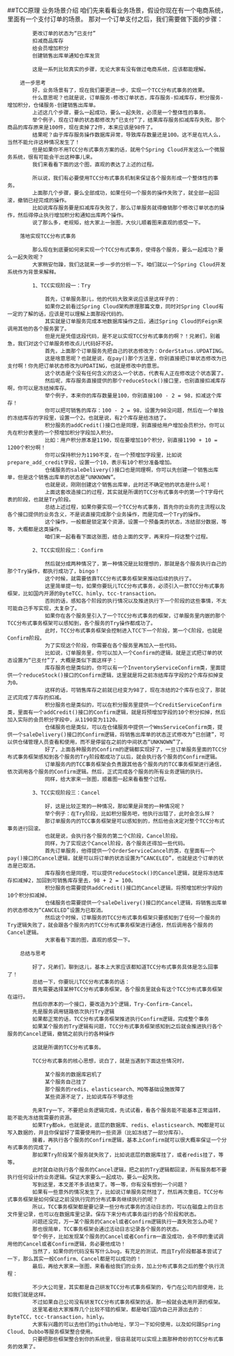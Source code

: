 
##TCC原理
        业务场景介绍
            咱们先来看看业务场景，假设你现在有一个电商系统，里面有一个支付订单的场景。
            那对一个订单支付之后，我们需要做下面的步骤：
            
            更改订单的状态为“已支付”
            扣减商品库存
            给会员增加积分
            创建销售出库单通知仓库发货
            
            这是一系列比较真实的步骤，无论大家有没有做过电商系统，应该都能理解。
        
        进一步思考
            好，业务场景有了，现在我们要更进一步，实现一个TCC分布式事务的效果。
            什么意思呢？也就是说，订单服务-修改订单状态，库存服务-扣减库存，积分服务-增加积分，仓储服务-创建销售出库单。
            上述这几个步骤，要么一起成功，要么一起失败，必须是一个整体性的事务。
            举个例子，现在订单的状态都修改为“已支付”了，结果库存服务扣减库存失败。那个商品的库存原来是100件，现在卖掉了2件，本来应该是98件了。
            结果呢？由于库存服务操作数据库异常，导致库存数量还是100。这不是在坑人么，当然不能允许这种情况发生了！
            但是如果你不用TCC分布式事务方案的话，就用个Spring Cloud开发这么一个微服务系统，很有可能会干出这种事儿来。
            我们来看看下面的这个图，直观的表达了上述的过程。
        
            所以说，我们有必要使用TCC分布式事务机制来保证各个服务形成一个整体性的事务。
            上面那几个步骤，要么全部成功，如果任何一个服务的操作失败了，就全部一起回滚，撤销已经完成的操作。
            比如说库存服务要是扣减库存失败了，那么订单服务就得撤销那个修改订单状态的操作，然后得停止执行增加积分和通知出库两个操作。
            说了那么多，老规矩，给大家上一张图，大伙儿顺着图来直观的感受一下。
        
        落地实现TCC分布式事务
        
            那么现在到底要如何来实现一个TCC分布式事务，使得各个服务，要么一起成功？要么一起失败呢？
            大家稍安勿躁，我们这就来一步一步的分析一下。咱们就以一个Spring Cloud开发系统作为背景来解释。
            
            1、TCC实现阶段一：Try
            
                首先，订单服务那儿，他的代码大致来说应该是这样子的：
                如果你之前看过Spring Cloud架构原理那篇文章，同时对Spring Cloud有一定的了解的话，应该是可以理解上面那段代码的。
                其实就是订单服务完成本地数据库操作之后，通过Spring Cloud的Feign来调用其他的各个服务罢了。
                但是光是凭借这段代码，是不足以实现TCC分布式事务的啊？！兄弟们，别着急，我们对这个订单服务修改点儿代码好不好。
                首先，上面那个订单服务先把自己的状态修改为：OrderStatus.UPDATING。
                这是啥意思呢？也就是说，在pay()那个方法里，你别直接把订单状态修改为已支付啊！你先把订单状态修改为UPDATING，也就是修改中的意思。
                这个状态是个没有任何含义的这么一个状态，代表有人正在修改这个状态罢了。
                然后呢，库存服务直接提供的那个reduceStock()接口里，也别直接扣减库存啊，你可以是冻结掉库存。
                举个例子，本来你的库存数量是100，你别直接100 - 2 = 98，扣减这个库存！
                你可以把可销售的库存：100 - 2 = 98，设置为98没问题，然后在一个单独的冻结库存的字段里，设置一个2。也就是说，有2个库存是给冻结了。
                积分服务的addCredit()接口也是同理，别直接给用户增加会员积分。你可以先在积分表里的一个预增加积分字段加入积分。
                比如：用户积分原本是1190，现在要增加10个积分，别直接1190 + 10 = 1200个积分啊！
                你可以保持积分为1190不变，在一个预增加字段里，比如说prepare_add_credit字段，设置一个10，表示有10个积分准备增加。
                仓储服务的saleDelivery()接口也是同理啊，你可以先创建一个销售出库单，但是这个销售出库单的状态是“UNKNOWN”。
                也就是说，刚刚创建这个销售出库单，此时还不确定他的状态是什么呢！
                上面这套改造接口的过程，其实就是所谓的TCC分布式事务中的第一个T字母代表的阶段，也就是Try阶段。
                总结上述过程，如果你要实现一个TCC分布式事务，首先你的业务的主流程以及各个接口提供的业务含义，不是说直接完成那个业务操作，而是完成一个Try的操作。
                这个操作，一般都是锁定某个资源，设置一个预备类的状态，冻结部分数据，等等，大概都是这类操作。
                咱们来一起看看下面这张图，结合上面的文字，再来捋一捋这整个过程。
            
            2、TCC实现阶段二：Confirm
            
                然后就分成两种情况了，第一种情况是比较理想的，那就是各个服务执行自己的那个Try操作，都执行成功了，bingo！
                这个时候，就需要依靠TCC分布式事务框架来推动后续的执行了。
                这里简单提一句，如果你要玩儿TCC分布式事务，必须引入一款TCC分布式事务框架，比如国内开源的ByteTCC、himly、tcc-transaction。
                否则的话，感知各个阶段的执行情况以及推进执行下一个阶段的这些事情，不太可能自己手写实现，太复杂了。
                如果你在各个服务里引入了一个TCC分布式事务的框架，订单服务里内嵌的那个TCC分布式事务框架可以感知到，各个服务的Try操作都成功了。
                此时，TCC分布式事务框架会控制进入TCC下一个阶段，第一个C阶段，也就是Confirm阶段。
                为了实现这个阶段，你需要在各个服务里再加入一些代码。
                比如说，订单服务里，你可以加入一个Confirm的逻辑，就是正式把订单的状态设置为“已支付”了，大概是类似下面这样子：
                库存服务也是类似的，你可以有一个InventoryServiceConfirm类，里面提供一个reduceStock()接口的Confirm逻辑，这里就是将之前冻结库存字段的2个库存扣掉变为0。
                这样的话，可销售库存之前就已经变为98了，现在冻结的2个库存也没了，那就正式完成了库存的扣减。
                积分服务也是类似的，可以在积分服务里提供一个CreditServiceConfirm类，里面有一个addCredit()接口的Confirm逻辑，就是将预增加字段的10个积分扣掉，然后加入实际的会员积分字段中，从1190变为1120。
                仓储服务也是类似，可以在仓储服务中提供一个WmsServiceConfirm类，提供一个saleDelivery()接口的Confirm逻辑，将销售出库单的状态正式修改为“已创建”，可以供仓储管理人员查看和使用，而不是停留在之前的中间状态“UNKNOWN”了。
                好了，上面各种服务的Confirm的逻辑都实现好了，一旦订单服务里面的TCC分布式事务框架感知到各个服务的Try阶段都成功了以后，就会执行各个服务的Confirm逻辑。
                订单服务内的TCC事务框架会负责跟其他各个服务内的TCC事务框架进行通信，依次调用各个服务的Confirm逻辑。然后，正式完成各个服务的所有业务逻辑的执行。
                同样，给大家来一张图，顺着图一起来看看整个过程。
            
            3、TCC实现阶段三：Cancel
            
                好，这是比较正常的一种情况，那如果是异常的一种情况呢？
                举个例子：在Try阶段，比如积分服务吧，他执行出错了，此时会怎么样？
                那订单服务内的TCC事务框架是可以感知到的，然后他会决定对整个TCC分布式事务进行回滚。
                也就是说，会执行各个服务的第二个C阶段，Cancel阶段。
                同样，为了实现这个Cancel阶段，各个服务还得加一些代码。
                首先订单服务，他得提供一个OrderServiceCancel的类，在里面有一个pay()接口的Cancel逻辑，就是可以将订单的状态设置为“CANCELED”，也就是这个订单的状态是已取消。
                库存服务也是同理，可以提供reduceStock()的Cancel逻辑，就是将冻结库存扣减掉2，加回到可销售库存里去，98 + 2 = 100。
                积分服务也需要提供addCredit()接口的Cancel逻辑，将预增加积分字段的10个积分扣减掉。
                仓储服务也需要提供一个saleDelivery()接口的Cancel逻辑，将销售出库单的状态修改为“CANCELED”设置为已取消。
                然后这个时候，订单服务的TCC分布式事务框架只要感知到了任何一个服务的Try逻辑失败了，就会跟各个服务内的TCC分布式事务框架进行通信，然后调用各个服务的Cancel逻辑。
                大家看看下面的图，直观的感受一下。
        
        总结与思考
        
            好了，兄弟们，聊到这儿，基本上大家应该都知道TCC分布式事务具体是怎么回事了！
            总结一下，你要玩儿TCC分布式事务的话：
            首先需要选择某种TCC分布式事务框架，各个服务里就会有这个TCC分布式事务框架在运行。
            然后你原本的一个接口，要改造为3个逻辑，Try-Confirm-Cancel。
            先是服务调用链路依次执行Try逻辑
            如果都正常的话，TCC分布式事务框架推进执行Confirm逻辑，完成整个事务
            如果某个服务的Try逻辑有问题，TCC分布式事务框架感知到之后就会推进执行各个服务的Cancel逻辑，撤销之前执行的各种操作
            
            这就是所谓的TCC分布式事务。
            
            TCC分布式事务的核心思想，说白了，就是当遇到下面这些情况时，
            
                某个服务的数据库宕机了
                某个服务自己挂了
                那个服务的redis、elasticsearch、MQ等基础设施故障了
                某些资源不足了，比如说库存不够这些
            
            先来Try一下，不要把业务逻辑完成，先试试看，看各个服务能不能基本正常运转，能不能先冻结我需要的资源。
            如果Try都ok，也就是说，底层的数据库、redis、elasticsearch、MQ都是可以写入数据的，并且你保留好了需要使用的一些资源（比如冻结了一部分库存）。
            接着，再执行各个服务的Confirm逻辑，基本上Confirm就可以很大概率保证一个分布式事务的完成了。
            那如果Try阶段某个服务就失败了，比如说底层的数据库挂了，或者redis挂了，等等。
            此时就自动执行各个服务的Cancel逻辑，把之前的Try逻辑都回滚，所有服务都不要执行任何设计的业务逻辑。保证大家要么一起成功，要么一起失败。
            写到这里，本文差不多该结束了。等一等，你有没有想到一个问题？
            如果有一些意外的情况发生了，比如说订单服务突然挂了，然后再次重启，TCC分布式事务框架是如何保证之前没执行完的分布式事务继续执行的呢？
            所以，TCC事务框架都是要记录一些分布式事务的活动日志的，可以在磁盘上的日志文件里记录，也可以在数据库里记录。保存下来分布式事务运行的各个阶段和状态。
            问题还没完，万一某个服务的Cancel或者Confirm逻辑执行一直失败怎么办呢？
            那也很简单，TCC事务框架会通过活动日志记录各个服务的状态。
            举个例子，比如发现某个服务的Cancel或者Confirm一直没成功，会不停的重试调用他的Cancel或者Confirm逻辑，务必要他成功！
            当然了，如果你的代码没有写什么bug，有充足的测试，而且Try阶段都基本尝试了一下，那么其实一般Confirm、Cancel都是可以成功的！
            最后，再给大家来一张图，来看看给我们的业务，加上分布式事务之后的整个执行流程：
        
            不少大公司里，其实都是自己研发TCC分布式事务框架的，专门在公司内部使用，比如我们就是这样。
            不过如果自己公司没有研发TCC分布式事务框架的话，那一般就会选用开源的框架。
            这里笔者给大家推荐几个比较不错的框架，都是咱们国内自己开源出去的：ByteTCC，tcc-transaction，himly。
            大家有兴趣的可以去他们的github地址，学习一下如何使用，以及如何跟Spring Cloud、Dubbo等服务框架整合使用。
            只要把那些框架整合到你的系统里，很容易就可以实现上面那种奇妙的TCC分布式事务的效果了。
